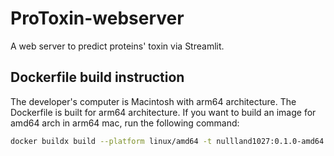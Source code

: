# ProToxin-webserver
A web server to predict proteins' toxin via Streamlit.

## Dockerfile build instruction
The developer's computer is Macintosh with arm64 architecture. The Dockerfile is built for arm64 architecture.
If you want to build an image for amd64 arch in arm64 mac, run the following command:
```bash
docker buildx build --platform linux/amd64 -t nullland1027:0.1.0-amd64 . --load
```

